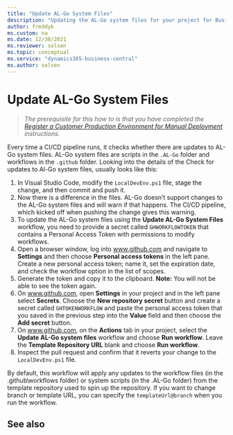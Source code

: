 ```yaml
---
title: "Update AL-Go System Files"
description: "Updating the AL-Go system files for your project for Business Central."
author: freddyk
ms.custom: na
ms.date: 12/30/2021
ms.reviewer: solsen
ms.topic: conceptual
ms.service: "dynamics365-business-central"
ms.author: solsen
---
```


# Update AL-Go System Files

> *The prerequisite for this how to is that you have completed the [Register a Customer Production Environment for Manual Deployment](algo-register-cust-prod-env.md) instructions.*

Every time a CI/CD pipeline runs, it checks whether there are updates to AL-Go system files. AL-Go system files are scripts in the `.AL-Go` folder and workflows in the `.github` folder. Looking into the details of the Check for updates to Al-Go system files, usually looks like this:

<!-- image -->

1. In Visual Studio Code, modify the `LocalDevEnv.ps1` file, stage the change, and then commit and push it.
1. Now there is a difference in the files. AL-Go doesn’t support changes to the AL-Go system files and will warn if that happens. The CI/CD pipeline, which kicked off when pushing the change gives this warning.
1. To update the AL-Go system files using the **Update AL-Go System Files** workflow, you need to provide a secret called `GHWORKFLOWTOKEN` that contains a Personal Access Token with permissions to modify workflows.
1. Open a browser window, log into www.github.com and navigate to **Settings** and then choose **Personal access tokens** in the left pane. Create a new personal access token; name it, set the expiration date, and check the workflow option in the list of scopes.
1. Generate the token and copy it to the clipboard. **Note:** You will not be able to see the token again.
1. On www.github.com, open **Settings** in your project and in the left pane select **Secrets**. Choose the **New repository secret** button and create a secret called `GHTOKENWORKFLOW` and paste the personal access token that you saved in the previous step into the **Value** field and then choose the **Add secret** button.
1. On www.github.com, on the **Actions** tab in your project, select the **Update AL-Go system files** workflow and choose **Run workflow**. Leave the **Template Repository URL** blank and choose **Run workflow**.
1. Inspect the pull request and confirm that it reverts your change to the `LocalDevEnv.ps1` file.

By default, this workflow will apply any updates to the workflow files (in the .github\workflows folder) or system scripts (in the .AL-Go folder) from the template repository used to spin up the repository. If you want to change branch or template URL, you can specify the `templateUrl@branch` when you run the workflow.

## See also